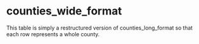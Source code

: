 # counties_wide_format

This table is simply a restructured version of counties_long_format so that each row represents a whole county. 
